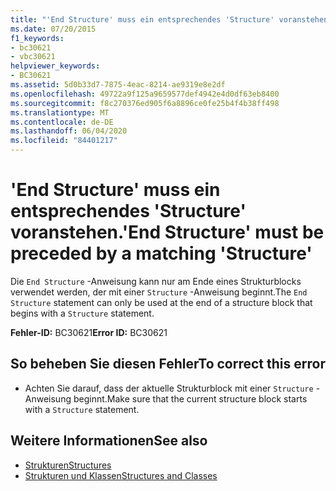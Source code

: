 ```yaml
---
title: "'End Structure' muss ein entsprechendes 'Structure' voranstehen."
ms.date: 07/20/2015
f1_keywords:
- bc30621
- vbc30621
helpviewer_keywords:
- BC30621
ms.assetid: 5d0b33d7-7875-4eac-8214-ae9319e8e2df
ms.openlocfilehash: 49722a9f125a9659577def4942e4d0df63eb8400
ms.sourcegitcommit: f8c270376ed905f6a8896ce0fe25b4f4b38ff498
ms.translationtype: MT
ms.contentlocale: de-DE
ms.lasthandoff: 06/04/2020
ms.locfileid: "84401217"
---
```

# <a name="end-structure-must-be-preceded-by-a-matching-structure"></a><span data-ttu-id="47a30-102">'End Structure' muss ein entsprechendes 'Structure' voranstehen.</span><span class="sxs-lookup"><span data-stu-id="47a30-102">'End Structure' must be preceded by a matching 'Structure'</span></span>
<span data-ttu-id="47a30-103">Die `End Structure` -Anweisung kann nur am Ende eines Strukturblocks verwendet werden, der mit einer `Structure` -Anweisung beginnt.</span><span class="sxs-lookup"><span data-stu-id="47a30-103">The `End Structure` statement can only be used at the end of a structure block that begins with a `Structure` statement.</span></span>  
  
 <span data-ttu-id="47a30-104">**Fehler-ID:** BC30621</span><span class="sxs-lookup"><span data-stu-id="47a30-104">**Error ID:** BC30621</span></span>  
  
## <a name="to-correct-this-error"></a><span data-ttu-id="47a30-105">So beheben Sie diesen Fehler</span><span class="sxs-lookup"><span data-stu-id="47a30-105">To correct this error</span></span>  
  
- <span data-ttu-id="47a30-106">Achten Sie darauf, dass der aktuelle Strukturblock mit einer `Structure` -Anweisung beginnt.</span><span class="sxs-lookup"><span data-stu-id="47a30-106">Make sure that the current structure block starts with a `Structure` statement.</span></span>  
  
## <a name="see-also"></a><span data-ttu-id="47a30-107">Weitere Informationen</span><span class="sxs-lookup"><span data-stu-id="47a30-107">See also</span></span>

- [<span data-ttu-id="47a30-108">Strukturen</span><span class="sxs-lookup"><span data-stu-id="47a30-108">Structures</span></span>](../programming-guide/language-features/data-types/structures.md)
- [<span data-ttu-id="47a30-109">Strukturen und Klassen</span><span class="sxs-lookup"><span data-stu-id="47a30-109">Structures and Classes</span></span>](../programming-guide/language-features/data-types/structures-and-classes.md)
